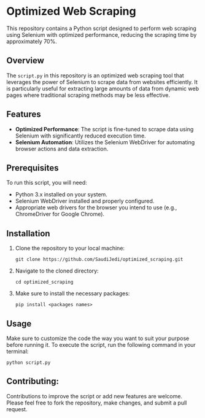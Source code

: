 # Optimized Web Scraping

This repository contains a Python script designed to perform web scraping using Selenium with optimized performance, reducing the scraping time by approximately 70%.

## Overview

The `script.py` in this repository is an optimized web scraping tool that leverages the power of Selenium to scrape data from websites efficiently. It is particularly useful for extracting large amounts of data from dynamic web pages where traditional scraping methods may be less effective.

## Features

- **Optimized Performance**: The script is fine-tuned to scrape data using Selenium with significantly reduced execution time.
- **Selenium Automation**: Utilizes the Selenium WebDriver for automating browser actions and data extraction.

## Prerequisites

To run this script, you will need:

- Python 3.x installed on your system.
- Selenium WebDriver installed and properly configured.
- Appropriate web drivers for the browser you intend to use (e.g., ChromeDriver for Google Chrome).

## Installation

1. Clone the repository to your local machine:
   ```
   git clone https://github.com/SaudiJedi/optimized_scraping.git
   ```
2. Navigate to the cloned directory:
   ```
   cd optimized_scraping
   ```
3. Make sure to install the necessary packages:
   ```
   pip install <packages names>
   ```

## Usage
Make sure to customize the code the way you want to suit your purpose before running it.
To execute the script, run the following command in your terminal:
```
python script.py
```

## Contributing:
Contributions to improve the script or add new features are welcome. Please feel free to fork the repository, make changes, and submit a pull request.

